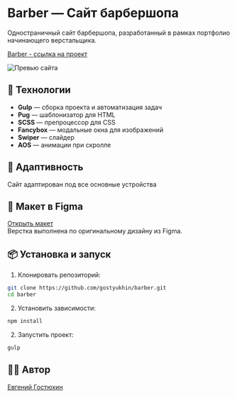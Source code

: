 # Barber — Сайт барбершопа

Одностраничный сайт барбершопа, разработанный в рамках портфолио начинающего верстальщика.

[Barber - ссылка на проект](https://gostyukhin.github.io/barber/)

![Превью сайта](https://gostyukhin.github.io/barber/images/preview.webp)

## 🚀 Технологии
- **Gulp** — сборка проекта и автоматизация задач
- **Pug** — шаблонизатор для HTML
- **SCSS** — препроцессор для CSS
- **Fancybox** — модальные окна для изображений
- **Swiper** — слайдер
- **AOS** — анимации при скролле

## 📱 Адаптивность
Сайт адаптирован под все основные устройства

## 🎨 Макет в Figma
[Открыть макет](https://www.figma.com/design/YmI6LCYUXIFuYcLasNl0Bl/Barber---Landing-Page?node-id=0-1&p=f&t=PsX2OjMaW438wuez-0)  
Верстка выполнена по оригинальному дизайну из Figma.

## 📦 Установка и запуск
1. Клонировать репозиторий:
```bash
git clone https://github.com/gostyukhin/barber.git
cd barber
```
2. Установить зависимости:
```bash
npm install
```
2. Запустить проект:
```bash
gulp
```

## 🧑‍💻 Автор
[Евгений Гостюхин](https://github.com/gostyukhin)
